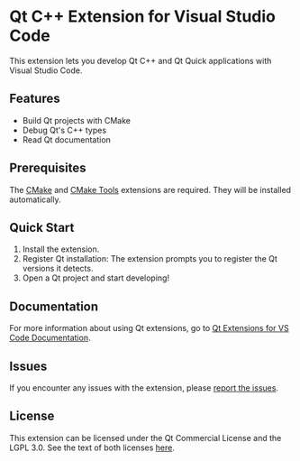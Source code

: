# Qt C++ Extension for Visual Studio Code

This extension lets you develop Qt C++ and Qt Quick applications with
Visual Studio Code.

## Features

- Build Qt projects with CMake
- Debug Qt's C++ types
- Read Qt documentation

## Prerequisites

The [CMake](https://github.com/twxs/vs.language.cmake) and [CMake
Tools](https://github.com/microsoft/vscode-cmake-tools) extensions are
required. They will be installed automatically.

## Quick Start

1. Install the extension.
1. Register Qt installation: The extension prompts you to register the
   Qt versions it detects.
1. Open a Qt project and start developing!

## Documentation

For more information about using Qt extensions, go to
[Qt Extensions for VS Code Documentation](https://doc.qt.io/vscodeext/index.html).

## Issues

If you encounter any issues with the extension, please [report the
issues](https://bugreports.qt.io/projects/VSCODEEXT).

## License

This extension can be licensed under the Qt Commercial License and the
LGPL 3.0. See the text of both licenses [here](LICENSE).
